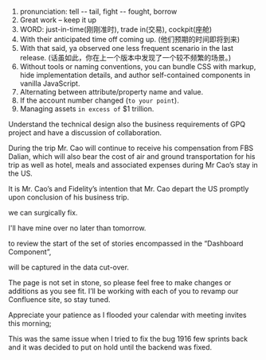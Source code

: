 1. pronunciation: tell -- tail, fight -- fought, borrow
2. Great work – keep it up
3. WORD: just-in-time(刚刚准时), trade in(交易), cockpit(座舱)
4. With their anticipated time off coming up. (他们预期的时间即将到来)
5. With that said, ya observed one less frequent scenario in the last release. (话虽如此，你在上一个版本中发现了一个较不频繁的场景。)
6. Without tools or naming conventions, you can bundle CSS with markup, hide implementation details, and author self-contained components in vanilla JavaScript.
7. Alternating between attribute/property name and value.
8. If the account number changed (`to your point`).
9. Managing assets `in excess of` $1 trillion.

Understand the technical design also the business requirements of GPQ project and have a discussion of collaboration.

During the trip Mr. Cao will continue to receive his compensation from FBS Dalian, which will also bear the cost of air and ground transportation for his trip as well as hotel, meals and associated expenses during Mr Cao’s stay in the US.

It is Mr. Cao’s and Fidelity’s intention that Mr. Cao depart the US promptly upon conclusion of his business trip.

we can surgically fix.

I'll have mine over no later than tomorrow.

to review the start of the set of stories encompassed in the “Dashboard Component”,

will be captured in the data cut-over.

The page is not set in stone, so please feel free to make changes or additions as you see fit. I’ll be working with each of you to revamp our Confluence site, so stay tuned.

Appreciate your patience as I flooded your calendar with meeting invites this morning;

This was the same issue when I tried to fix the bug 1916 few sprints back and it was decided to put on hold until the backend was fixed.
<!--stackedit_data:
eyJoaXN0b3J5IjpbMTY1ODY0ODkzM119
-->